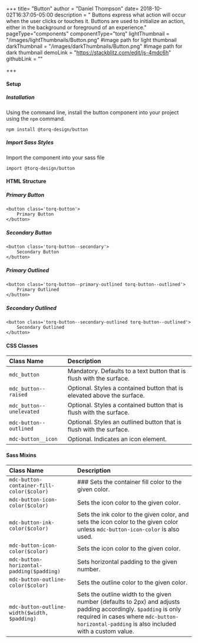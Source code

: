 +++
title= "Button"
author = "Daniel Thompson"
date= 2018-10-02T16:37:05-05:00
description = " Buttons express what action will occur when the user clicks or touches it. Buttons are used to initialize an action, either in the background or foreground of an experience."
pageType="components"
componentType="torq"
lightThumbnail = "/images/lightThumbnails/Button.png"  #image path for light thumbnail
darkThumbnail = "/images/darkThumbnails/Button.png"     #image path for dark thumbnail 
demoLink = "https://stackblitz.com/edit/js-4mdc6h"
githubLink = ""

+++



#### Setup

##### Installation
Using the command line, install the button component into your project using the `npm` command.
    
    npm install @torq-design/button


##### Import Sass Styles
Import the component into your sass file 

    import @torq-design/button




#### HTML Structure 
##### Primary Button

    <button class='torq-button'>
        Primary Button
    </button>


##### Secondary Button

    <button class='torq-button--secondary'>
        Secondary Button
    </button>


##### Primary Outlined

    <button class='torq-button--primary-outlined torq-button--outlined'>
        Primary Outlined
    </button>


##### Secondary Outlined
    <button class='torq-button--secondary-outlined torq-button--outlined'>
        Secondary Outlined
    </button>







#### CSS Classes

| Class Name |  Description |
|:--|:--|
| `mdc_button`| Mandatory. Defaults to a text button that is flush with the surface. |
| `mdc_button--raised` |  Optional. Styles a contained button that is elevated above the surface. |
| `mdc_button--unelevated`| Optional. Styles a contained button that is flush with the surface. |
| `mdc-button--outlined`| Optional. Styles an outlined button that is flush with the surface. |
| `mdc-button__icon`| Optional. Indicates an icon element.|

#### Sass Mixins

| Class Name |  Description |
|:--|:--|
| `mdc-button-container-fill-color($color)`| ### Sets the container fill color to the given color.|
| `mdc-button-icon-color($color)`|  Sets the icon color to the given color.|
| `mdc-button-ink-color($color)` | Sets the ink color to the given color, and sets the icon color to the given color unless `mdc-button-icon-color` is also used. |
|`mdc-button-icon-color($color)`|  Sets the icon color to the given color.|
|`mdc-button-horizontal-padding($padding)`|  Sets horizontal padding to the given number.|
|`mdc-button-outline-color($color)`|  Sets the outline color to the given color.|
|`mdc-button-outline-width($width, $padding)`|  Sets the outline width to the given number (defaults to 2px) and adjusts padding accordingly. `$padding` is only required in cases where `mdc-button-horizontal-padding` is also included with a custom value.|

